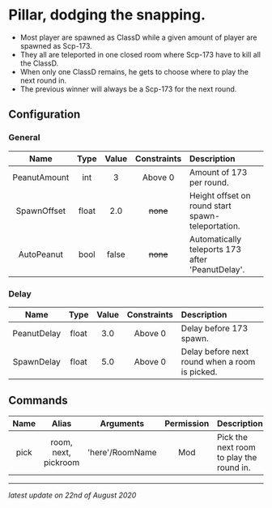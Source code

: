 # Pillar, dodging the snapping.

* Most player are spawned as ClassD while a given amount of player are spawned as Scp-173.
* They all are teleported in one closed room where Scp-173 have to kill all the ClassD.
* When only one ClassD remains, he gets to choose where to play the next round in.
* The previous winner will always be a Scp-173 for the next round.

## Configuration

### General

Name | Type | Value | Constraints | Description
:---: | :---: | :---: | :---: | :------
PeanutAmount | int | 3 | Above 0 | Amount of 173 per round.
SpawnOffset | float | 2.0 | ~~none~~ | Height offset on round start spawn-teleportation.
AutoPeanut | bool | false | ~~none~~ | Automatically teleports 173 after 'PeanutDelay'.

### Delay

Name | Type | Value | Constraints | Description
:---: | :---: | :---: | :---: | :------
PeanutDelay | float | 3.0 | Above 0 | Delay before 173 spawn.
SpawnDelay | float | 5.0 | Above 0 | Delay before next round when a room is picked.

## Commands

Name | Alias | Arguments | Permission | Description
:---: | :---: | :---: | :---: | :------
pick | room, next, pickroom | 'here'/RoomName | Mod | Pick the next room to play the round in.

---

*latest update on 22nd of August 2020*